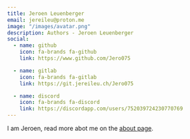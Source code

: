 ```yaml
---
title: Jeroen Leuenberger
email: jereileu@proton.me
image: "/images/avatar.png"
description: Authors - Jeroen Leuenberger
social:
  - name: github
    icon: fa-brands fa-github
    link: https://www.github.com/Jero075

  - name: gitlab
    icon: fa-brands fa-gitlab
    link: https://git.jereileu.ch/Jero075

  - name: discord
    icon: fa-brands fa-discord
    link: https://discordapp.com/users/752039724230770769
---
```


I am Jeroen, read more abot me on the [about page](/about).
